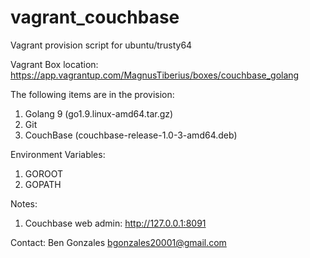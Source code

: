 # vagrant_couchbase
Vagrant provision script for ubuntu/trusty64

Vagrant Box location: 
https://app.vagrantup.com/MagnusTiberius/boxes/couchbase_golang

The following items are in the provision:

1. Golang 9 (go1.9.linux-amd64.tar.gz)
2. Git
3. CouchBase (couchbase-release-1.0-3-amd64.deb)


Environment Variables:
1. GOROOT
2. GOPATH


Notes:
1. Couchbase web admin: http://127.0.0.1:8091


Contact:
Ben Gonzales
bgonzales20001@gmail.com
